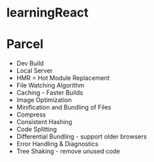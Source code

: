# learningReact

# Parcel
- Dev Build
- Local Server
- HMR = Hot Module Replacement
- File Watching Algorithm
- Caching - Faster Builds
- Image Optimization
- Minification and Bundling of Files
- Compress
- Consistent Hashing
- Code Splitting
- Differential Bundling - support older browsers
- Error Handling & Diagnostics
- Tree Shaking - remove unused code